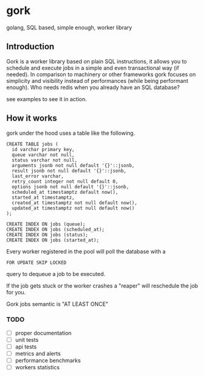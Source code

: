 # gork

golang, SQL based, simple enough, worker library

## Introduction

Gork is a worker library based on plain SQL instructions, it allows you to schedule and execute jobs in a simple and even transactional way (if needed).
In comparison to machinery or other frameworks gork focuses on simplicity and visibility instead of performances (while being performant enough).
Who needs redis when you already have an SQL database?

see examples to see it in action.

## How it works

gork under the hood uses a table like the following.

```
CREATE TABLE jobs (
  id varchar primary key,
  queue varchar not null,
  status varchar not null,
  arguments jsonb not null default '{}'::jsonb,
  result jsonb not null default '{}'::jsonb,
  last_error varchar,
  retry_count integer not null default 0,
  options jsonb not null default '{}'::jsonb,
  scheduled_at timestamptz default now(),
  started_at timestamptz,
  created_at timestamptz not null default now(),
  updated_at timestamptz not null default now()
);

CREATE INDEX ON jobs (queue);
CREATE INDEX ON jobs (scheduled_at);
CREATE INDEX ON jobs (status);
CREATE INDEX ON jobs (started_at);
```

Every worker registered in the pool will poll the database with a

```
FOR UPDATE SKIP LOCKED
```

query to dequeue a job to be executed.

If the job gets stuck or the worker crashes a "reaper" will reschedule the job for you.

Gork jobs semantic is "AT LEAST ONCE"

### TODO

- [ ] proper documentation
- [ ] unit tests
- [ ] api tests
- [ ] metrics and alerts
- [ ] performance benchmarks
- [ ] workers statistics
